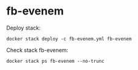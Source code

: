 # fb-evenem
Deploy stack:

``
docker stack deploy -c fb-evenem.yml fb-evenem
``

Check stack fb-evenem:

``
docker stack ps fb-evenem --no-trunc
``
